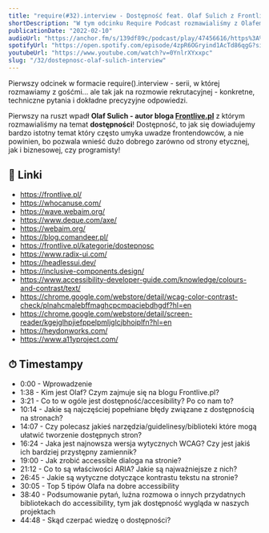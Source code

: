 ```yaml
---
title: "require(#32).interview - Dostępność feat. Olaf Sulich z Frontlive.pl"
shortDescription: "W tym odcinku Require Podcast rozmawialiśmy z Olafem Sulichem, autorem bloga Frontlive.pl, na temat dostępności, która jest często pomijanym, a bardzo istotnym tematem w kontekście frontendu"
publicationDate: "2022-02-10"
audioUrl: "https://anchor.fm/s/139df89c/podcast/play/47456616/https%3A%2F%2Fd3ctxlq1ktw2nl.cloudfront.net%2Fstaging%2F2022-1-10%2F0a67757b-3cfd-3931-810c-c57ac1b42d64.mp3"
spotifyUrl: "https://open.spotify.com/episode/4zpR6OGryind1AcTd86qgG?si=3613abc1c71f4a32"
youtubeUrl: "https://www.youtube.com/watch?v=0YnlrXYxxpc"
slug: "/32/dostepnosc-olaf-sulich-interview"
---
```


Pierwszy odcinek w formacie require().interview - serii, w której rozmawiamy z gośćmi... ale tak jak na rozmowie rekrutacyjnej - konkretne, techniczne pytania i dokładne precyzyjne odpowiedzi.

Pierwszy na ruszt wpadł **Olaf Sulich - autor bloga [Frontlive.pl](https://frontlive.pl)** z którym rozmawialiśmy na temat **dostępności**! Dostępność, to jak się dowiadujemy bardzo istotny temat który często umyka uwadze frontendowców, a nie powinien, bo pozwala wnieść dużo dobrego zarówno od strony etycznej, jak i biznesowej, czy programisty!

## 📎 Linki

- https://frontlive.pl/
- https://whocanuse.com/
- https://wave.webaim.org/
- https://www.deque.com/axe/
- https://webaim.org/
- https://blog.comandeer.pl/
- https://frontlive.pl/kategorie/dostepnosc
- https://www.radix-ui.com/
- https://headlessui.dev/
- https://inclusive-components.design/
- https://www.accessibility-developer-guide.com/knowledge/colours-and-contrast/text/
- https://chrome.google.com/webstore/detail/wcag-color-contrast-check/plnahcmalebffmaghcpcmpaciebdhgdf?hl=en
- https://chrome.google.com/webstore/detail/screen-reader/kgejglhpjiefppelpmljglcjbhoiplfn?hl=en
- https://heydonworks.com/
- https://www.a11yproject.com/

## ⏱ Timestampy

- <TimestampLink>0:00</TimestampLink> - Wprowadzenie
- <TimestampLink>1:38</TimestampLink> - Kim jest Olaf? Czym zajmuje się na blogu Frontlive.pl?
- <TimestampLink>3:21</TimestampLink> - Co to w ogóle jest dostępność/accesibility? Po co nam to?
- <TimestampLink>10:14</TimestampLink> - Jakie są najczęściej popełniane błędy związane z dostępnością na stronach?
- <TimestampLink>14:07</TimestampLink> - Czy polecasz jakieś narzędzia/guidelinesy/biblioteki które mogą ułatwić tworzenie dostępnych stron?
- <TimestampLink>16:24</TimestampLink> - Jaka jest najnowsza wersja wytycznych WCAG? Czy jest jakiś ich bardziej przystępny zamiennik?
- <TimestampLink>19:00</TimestampLink> - Jak zrobić accessible dialoga na stronie?
- <TimestampLink>21:12</TimestampLink> - Co to są właściwości ARIA? Jakie są najważniejsze z nich?
- <TimestampLink>26:45</TimestampLink> - Jakie są wytyczne dotyczące kontrastu tekstu na stronie?
- <TimestampLink>30:05</TimestampLink> - Top 5 tipów Olafa na dobre accessibility
- <TimestampLink>38:40</TimestampLink> - Podsumowanie pytań, luźna rozmowa o innych przydatnych bibliotekach do accessibility, tym jak dostępność wygląda w naszych projektach
- <TimestampLink>44:48</TimestampLink> - Skąd czerpać wiedzę o dostępności?
